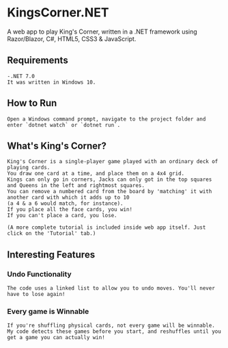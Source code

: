 # KingsCorner.NET
A web app to play King's Corner, written in a .NET framework using Razor/Blazor, C#, HTML5, CSS3 &amp; JavaScript.

## Requirements
    -.NET 7.0
    It was written in Windows 10.

## How to Run
    Open a Windows command prompt, navigate to the project folder and enter `dotnet watch` or `dotnet run`.

## What's King's Corner?
    King's Corner is a single-player game played with an ordinary deck of playing cards.
    You draw one card at a time, and place them on a 4x4 grid.
    Kings can only go in corners, Jacks can only got in the top squares and Queens in the left and rightmost squares. 
    You can remove a numbered card from the board by 'matching' it with another card with which it adds up to 10 
    (a 4 & a 6 would match, for instance). 
    If you place all the face cards, you win!
    If you can't place a card, you lose.
    
    (A more complete tutorial is included inside web app itself. Just click on the 'Tutorial' tab.)
    
## Interesting Features
### Undo Functionality
    The code uses a linked list to allow you to undo moves. You'll never have to lose again!
### Every game is Winnable
    If you're shuffling physical cards, not every game will be winnable. 
    My code detects these games before you start, and reshuffles until you get a game you can actually win!

